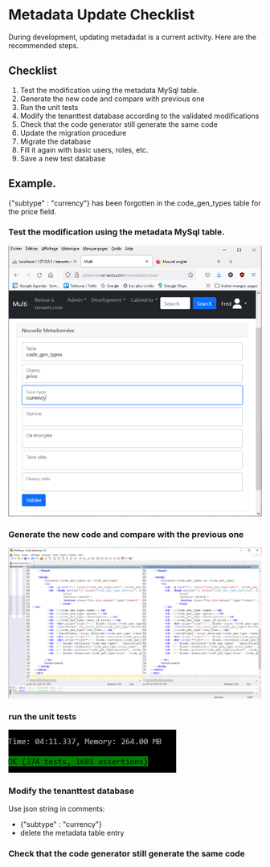 # Metadata Update Checklist

During development, updating metadadat is a current activity. Here are the recommended steps.

## Checklist 

1. Test the modification using the metadata MySql table.
1. Generate the new code and compare with previous one
1. Run the unit tests
1. Modify the tenanttest database according to the validated modifications
1. Check that the code generator still generate the same code
1. Update the migration procedure
1. Migrate the database
1. Fill it again with basic users, roles, etc.
1. Save a new test database

## Example.

{"subtype" : "currency"}  has been forgotten in the code_gen_types table for the price field.

### Test the modification using the metadata MySql table.

![Indexes](images/metadata_create.png?raw=true "Metadata create")

### Generate the new code and compare with the previous one

![Indexes](images/codegen_compare.png?raw=true "Compare the generated code")

### run the unit tests

![Indexes](images/unit_tests_results.png?raw=true "Tests results")

### Modify the tenanttest database

Use json string in comments: 

* {"subtype" : "currency"} 
* delete the metadata table entry

### Check that the code generator still generate the same code



